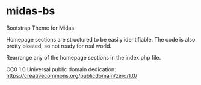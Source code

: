 midas-bs
========

Bootstrap Theme for Midas

Homepage sections are structured to be easily identifiable.  The code is also pretty bloated, so not ready for real world.

Rearrange any of the homepage sections in the index.php file.

CC0 1.0 Universal public domain dedication:  
https://creativecommons.org/publicdomain/zero/1.0/
